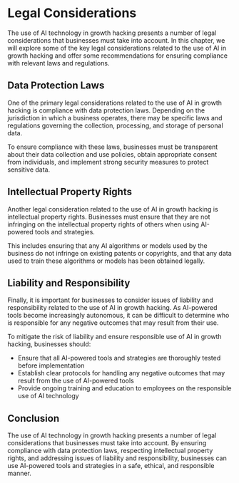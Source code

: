 Legal Considerations
===================================================================

The use of AI technology in growth hacking presents a number of legal considerations that businesses must take into account. In this chapter, we will explore some of the key legal considerations related to the use of AI in growth hacking and offer some recommendations for ensuring compliance with relevant laws and regulations.

Data Protection Laws
--------------------

One of the primary legal considerations related to the use of AI in growth hacking is compliance with data protection laws. Depending on the jurisdiction in which a business operates, there may be specific laws and regulations governing the collection, processing, and storage of personal data.

To ensure compliance with these laws, businesses must be transparent about their data collection and use policies, obtain appropriate consent from individuals, and implement strong security measures to protect sensitive data.

Intellectual Property Rights
----------------------------

Another legal consideration related to the use of AI in growth hacking is intellectual property rights. Businesses must ensure that they are not infringing on the intellectual property rights of others when using AI-powered tools and strategies.

This includes ensuring that any AI algorithms or models used by the business do not infringe on existing patents or copyrights, and that any data used to train these algorithms or models has been obtained legally.

Liability and Responsibility
----------------------------

Finally, it is important for businesses to consider issues of liability and responsibility related to the use of AI in growth hacking. As AI-powered tools become increasingly autonomous, it can be difficult to determine who is responsible for any negative outcomes that may result from their use.

To mitigate the risk of liability and ensure responsible use of AI in growth hacking, businesses should:

* Ensure that all AI-powered tools and strategies are thoroughly tested before implementation
* Establish clear protocols for handling any negative outcomes that may result from the use of AI-powered tools
* Provide ongoing training and education to employees on the responsible use of AI technology

Conclusion
----------

The use of AI technology in growth hacking presents a number of legal considerations that businesses must take into account. By ensuring compliance with data protection laws, respecting intellectual property rights, and addressing issues of liability and responsibility, businesses can use AI-powered tools and strategies in a safe, ethical, and responsible manner.
